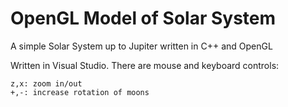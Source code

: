 OpenGL Model of Solar System
============================

A simple Solar System up to Jupiter written in C++ and OpenGL

Written in Visual Studio. There are mouse and keyboard controls: 
    
    z,x: zoom in/out
    +,-: increase rotation of moons
